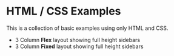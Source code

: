 HTML / CSS Examples
=============
This is a collection of basic examples using only HTML and CSS.


* 3 Column **Flex** layout showing full height sidebars
* 3 Column **Fixed** layout showing full height sidebars
